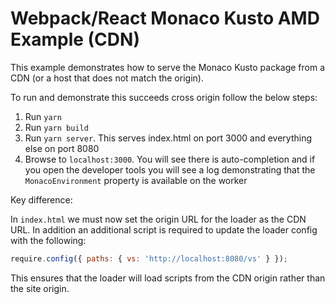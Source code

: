 # Webpack/React Monaco Kusto AMD Example (CDN)

This example demonstrates how to serve the Monaco Kusto package from a CDN (or a host that does not match the origin).

To run and demonstrate this succeeds cross origin follow the below steps:

1. Run `yarn`
2. Run `yarn build`
3. Run `yarn server`. This serves index.html on port 3000 and everything else on port 8080
4. Browse to `localhost:3000`. You will see there is auto-completion and if you open the developer tools you will see a log demonstrating that the `MonacoEnvironment` property is available on the worker

Key difference:

In `index.html` we must now set the origin URL for the loader as the CDN URL. In addition an additional script is required to update the loader config with the following:

```javascript
require.config({ paths: { vs: 'http://localhost:8080/vs' } });
```

This ensures that the loader will load scripts from the CDN origin rather than the site origin.
